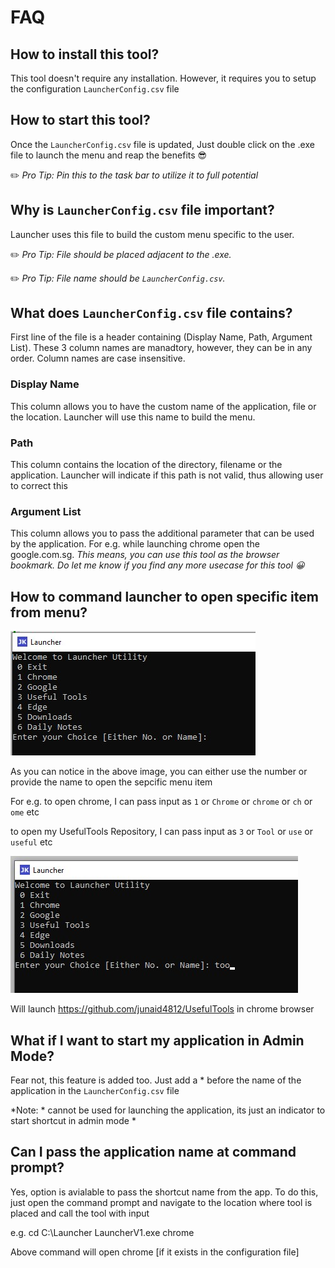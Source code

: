 # FAQ

## How to install this tool?

This tool doesn't require any installation. However, it requires you to setup the configuration `LauncherConfig.csv` file

## How to start this tool?

Once the `LauncherConfig.csv` file is updated, Just double click on the .exe file to launch the menu and reap the benefits 😎

✏️ *Pro Tip: Pin this to the task bar to utilize it to full potential*

## Why is `LauncherConfig.csv` file important?

Launcher uses this file to build the custom menu specific to the user.

✏️ *Pro Tip: File should be placed adjacent to the .exe.*

✏️ *Pro Tip: File name should be `LauncherConfig.csv`.*

## What does `LauncherConfig.csv` file contains?

First line of the file is a header containing (Display Name, Path, Argument List). These 3 column names are manadtory, however, they can be in any order. Column names are case insensitive.

### Display Name

This column allows you to have the custom name of the application, file or the location. Launcher will use this name to build the menu.

### Path

This column contains the location of the directory, filename or the application. Launcher will indicate if this path is not valid, thus allowing user to correct this

### Argument List

This column allows you to pass the additional parameter that can be used by the application. For e.g. while launching chrome open the google.com.sg. *This means, you can use this tool as the browser bookmark. Do let me know if you find any more usecase for this tool 😀*

## How to command launcher to open specific item from menu?

![Launcher Menu](../Images/LauncherMenu.jpg)

As you can notice in the above image, you can either use the number or provide the name to open the sepcific menu item

For e.g. 
to open chrome, I can pass input as `1` or `Chrome` or `chrome` or `ch` or `ome` etc

to open my UsefulTools Repository, I can pass input as `3` or `Tool` or `use` or `useful` etc

![Launcher Menu](../Images/LauncherMenuExample.jpg)

Will launch <https://github.com/junaid4812/UsefulTools> in chrome browser

## What if I want to start my application in Admin Mode?

Fear not, this feature is added too. Just add a \* before the name of the application in the `LauncherConfig.csv` file

*Note: \* cannot be used for launching the application, its just an indicator to start shortcut in admin mode * 


## Can I pass the application name at command prompt?

Yes, option is avialable to pass the shortcut name from the app. To do this, just open the command prompt and navigate to the location where tool is placed and call the tool with input 

e.g. cd C:\Launcher
	 LauncherV1.exe chrome
	 
Above command will open chrome [if it exists in the configuration file]

